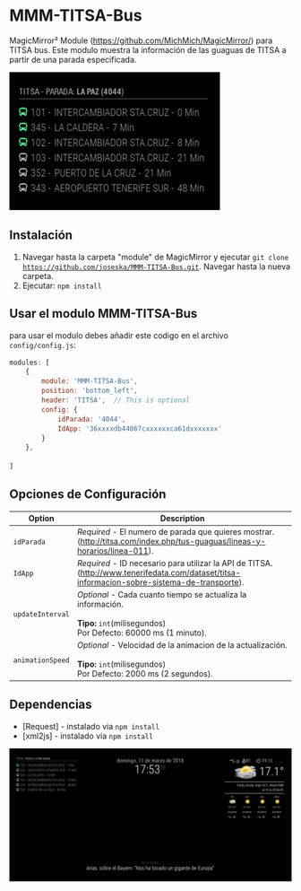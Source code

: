 # MMM-TITSA-Bus
MagicMirror² Module (https://github.com/MichMich/MagicMirror/) para TITSA bus. Este modulo muestra la información de las guaguas de TITSA a partir de una parada especificada. 

![Alt text](/screenshots/MMM-TITSA-Bus.jpg?raw=true "Screenshot")

## Instalación

1. Navegar hasta la carpeta "module" de MagicMirror y ejecutar <code>git clone https://github.com/joseska/MMM-TITSA-Bus.git</code>. Navegar hasta la nueva carpeta.
2. Ejecutar: <code>npm install</code>


## Usar el modulo MMM-TITSA-Bus

para usar el modulo debes añadir este codigo en el archivo `config/config.js`:
````javascript
modules: [
    {
		module: 'MMM-TITSA-Bus',
		position: 'bottom_left',
		header: 'TITSA',  // This is optional
		config: {
			idParada: '4044',
			IdApp: '36xxxxdb44067cxxxxxxca61dxxxxxxx'
		}
	},

]
````

## Opciones de Configuración

| Option           | Description
|----------------- |-----------
| `idParada`       | *Required* - El numero de parada que quieres mostrar. (http://titsa.com/index.php/tus-guaguas/lineas-y-horarios/linea-011).
| `IdApp   `       | *Required* - ID necesario para utilizar la API de TITSA. (http://www.tenerifedata.com/dataset/titsa-informacion-sobre-sistema-de-transporte).
| `updateInterval` | *Optional* - Cada cuanto tiempo se actualiza la información. <br><br>**Tipo:** `int`(milisegundos) <br>Por Defecto: 60000 ms (1 minuto).
| `animationSpeed` | *Optional* - Velocidad de la animacion de la actualización. <br><br>**Tipo:** `int`(milisegundos) <br>Por Defecto: 2000 ms (2 segundos).

## Dependencias
- [Request] - instalado via `npm install`
- [xml2js] - instalado via `npm install`

![Alt text](/screenshots/MMM-TITSA-Bus2.jpg?raw=true "Screenshot 2")

